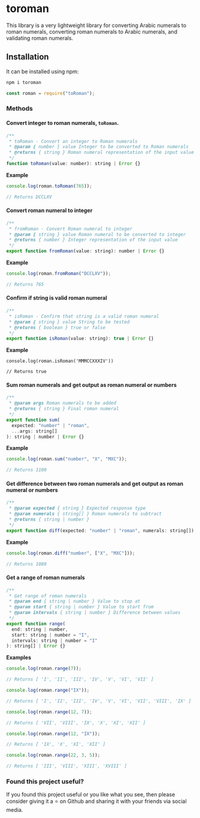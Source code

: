 # toroman

This library is a very lightweight library for converting Arabic numerals to roman numerals, converting roman numerals to Arabic numerals, and validating roman numerals.

## Installation

It can be installed using npm:

```sh
npm i toroman
```

```js
const roman = require("toRoman");
```

### Methods

#### Convert integer to roman numerals, `toRoman`.

```js
/**
 * toRoman - Convert an integer to Roman numerals
 * @param { number } value Integer to be converted to Roman numerals
 * @returns { string } Roman numeral representation of the input value
 */
function toRoman(value: number): string | Error {}
```

<b>Example</b>

```js
console.log(roman.toRoman(765));

// Returns DCCLXV
```

#### Convert roman numeral to integer

```js
/**
 * fromRoman - Convert Roman numeral to integer
 * @param { string } value Roman numeral to be converted to integer
 * @returns { number } Integer representation of the input value
 */
export function fromRoman(value: string): number | Error {}
```

<b>Example</b>

```js
console.log(roman.fromRoman("DCCLXV"));

// Returns 765
```

#### Confirm if string is valid roman numeral

```js
/**
 * isRoman - Confirm that string is a valid roman numeral
 * @param { string } value String to be tested
 * @returns { boolean } true or false
 */
export function isRoman(value: string): true | Error {}
```

<b>Example</b>

```
console.log(roman.isRoman('MMMCCXXXIV'))

// Returns true
```

#### Sum roman numerals and get output as roman numeral or numbers

```js
/**
 * @param args Roman numerals to be added
 * @returns { string } Final roman numeral
 */
export function sum(
  expected: "number" | "roman",
  ...args: string[]
): string | number | Error {}
```

<b>Example</b>

```js
console.log(roman.sum("number", "X", "MXC"));

// Returns 1100
```

#### Get difference between two roman numerals and get output as roman numeral or numbers

```js
/**
 * @param expected { string } Expected response type
 * @param numerals { string[] } Roman numerals to subtract
 * @returns { string | number }
 */
export function diff(expected: "number" | "roman", numerals: string[]) {}
```

<b>Example</b>

```js
console.log(roman.diff("number", ["X", "MXC"]));

// Returns 1080
```

#### Get a range of roman numerals

```js
/**
 * Get range of roman numerals
 * @param end { string | number } Value to stop at
 * @param start { string | number } Value to start from
 * @param intervals { string | number } Difference between values
 */
export function range(
  end: string | number,
  start: string | number = "I",
  intervals: string | number = "I"
): string[] | Error {}
```

<b>Examples</b>

```js
console.log(roman.range(7));

// Returns [ 'I', 'II', 'III', 'IV', 'V', 'VI', 'VII' ]
```

```js
console.log(roman.range("IX"));

// Returns [ 'I', 'II', 'III', 'IV', 'V', 'VI', 'VII', 'VIII', 'IX' ]
```

```js
console.log(roman.range(12, 7));

// Returns [ 'VII', 'VIII', 'IX', 'X', 'XI', 'XII' ]
```

```js
console.log(roman.range(12, "IX"));

// Returns [ 'IX', 'X', 'XI', 'XII' ]
```

```js
console.log(roman.range(22, 3, 5));

// Returns [ 'III', 'VIII', 'XIII', 'XVIII' ]
```

### Found this project useful?

If you found this project useful or you like what you see, then please consider giving it a :star: on Github and sharing it with your friends via social media.
